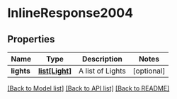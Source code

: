 # InlineResponse2004

## Properties
Name | Type | Description | Notes
------------ | ------------- | ------------- | -------------
**lights** | [**list[Light]**](Light.md) | A list of Lights | [optional] 

[[Back to Model list]](../README.md#documentation-for-models) [[Back to API list]](../README.md#documentation-for-api-endpoints) [[Back to README]](../README.md)

